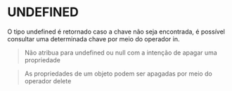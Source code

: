 # UNDEFINED

O tipo undefined é retornado caso a chave não seja encontrada, é possível consultar uma determinada chave por meio do operador in.

> Não atribua para undefined ou null com a intenção de apagar uma propriedade

> As propriedades de um objeto podem ser apagadas por meio do operador delete

